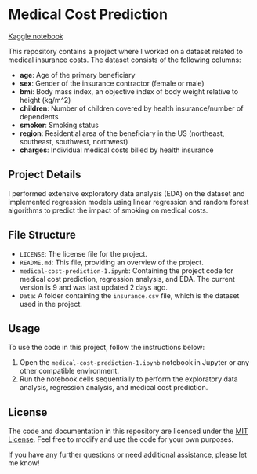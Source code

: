 # Medical Cost Prediction

[Kaggle notebook](https://www.kaggle.com/code/shubhammisar/medical-cost-prediction-regression-eda)

This repository contains a project where I worked on a dataset related to medical insurance costs. The dataset consists of the following columns:

- **age**: Age of the primary beneficiary
- **sex**: Gender of the insurance contractor (female or male)
- **bmi**: Body mass index, an objective index of body weight relative to height (kg/m^2)
- **children**: Number of children covered by health insurance/number of dependents
- **smoker**: Smoking status
- **region**: Residential area of the beneficiary in the US (northeast, southeast, southwest, northwest)
- **charges**: Individual medical costs billed by health insurance

## Project Details

I performed extensive exploratory data analysis (EDA) on the dataset and implemented regression models using linear regression and random forest algorithms to predict the impact of smoking on medical costs.

## File Structure

- `LICENSE`: The license file for the project.
- `README.md`: This file, providing an overview of the project.
- `medical-cost-prediction-1.ipynb`: Containing the project code for medical cost prediction, regression analysis, and EDA. The current version is 9 and was last updated 2 days ago.
- `Data`: A folder containing the `insurance.csv` file, which is the dataset used in the project.

## Usage

To use the code in this project, follow the instructions below:

1. Open the `medical-cost-prediction-1.ipynb` notebook in Jupyter or any other compatible environment.
2. Run the notebook cells sequentially to perform the exploratory data analysis, regression analysis, and medical cost prediction.

## License

The code and documentation in this repository are licensed under the [MIT License](LICENSE). Feel free to modify and use the code for your own purposes.

If you have any further questions or need additional assistance, please let me know!

